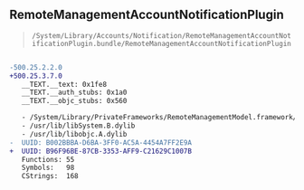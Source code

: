 ## RemoteManagementAccountNotificationPlugin

> `/System/Library/Accounts/Notification/RemoteManagementAccountNotificationPlugin.bundle/RemoteManagementAccountNotificationPlugin`

```diff

-500.25.2.2.0
+500.25.3.7.0
   __TEXT.__text: 0x1fe8
   __TEXT.__auth_stubs: 0x1a0
   __TEXT.__objc_stubs: 0x560

   - /System/Library/PrivateFrameworks/RemoteManagementModel.framework/RemoteManagementModel
   - /usr/lib/libSystem.B.dylib
   - /usr/lib/libobjc.A.dylib
-  UUID: B002BBBA-D6BA-3FF0-AC5A-4454A7FF2E9A
+  UUID: B96F96BE-87CB-3353-AFF9-C21629C1007B
   Functions: 55
   Symbols:   98
   CStrings:  168

```
